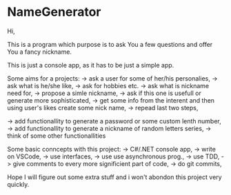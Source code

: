 # NameGenerator

Hi,

This is a program which purpose is to ask You a few questions and offer You a fancy nickname.


This is just a console app, as it has to be just a simple app.

Some aims for a projects:
-> ask a user for some of her/his personalies,
-> ask what is he/she like,
-> ask for hobbies etc.
-> ask what is nickname need for,
-> propose a simle nickname,
-> ask if this one is usefull or generate more sophisticated,
-> get some info from the interent and then using user's likes create some nick name,
-> repead last two steps,

-> add functionallity to generate a password or some custom lenth number,
-> add functionallity to generate a nickname of random letters series,
-> think of some other functionallities

Some basic conncepts with this project:
-> C#/.NET console app,
-> write on VSCode,
-> use interfaces,
-> use use asynchronous prog.,
-> use TDD,
-> give comments to every more significient part of code,
-> do git commits,


Hope I will figure out some extra stuff and i won't abondon this project very quickly.

